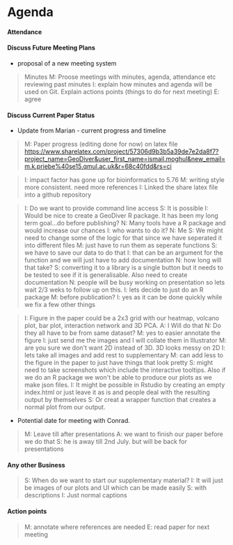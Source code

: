 # Agenda

#### Attendance

#### Discuss Future Meeting Plans 
- proposal of a new meeting system

> Minutes
> M: Proose meetings with minutes, agenda, attendance etc reviewing past minutes
> I: explain how minutes and agenda will be used on Git. Explain actions points (things to do for next meeting)
> E: agree

#### Discuss Current Paper Status 
- Update from Marian - current progress and timeline 
> M: Paper progress (editing done for now) on latex file https://www.sharelatex.com/project/57306d9b3b5a39de7e2da8f7?project_name=GeoDiver&user_first_name=ismail.moghul&new_email=m.k.priebe%40se15.qmul.ac.uk&r=68c40fdd&rs=ci

> I: impact factor has gone up for bioinformatics to 5.76
> M: writing style more consistent. need more references 
> I: Linked the share latex file into a github repository

> I: Do we want to provide command line access
> S: It is possible
> I: Would be nice to create a GeoDiver R package. It has been my long term goal...do before publishing?
> N: Many tools have a R package and would increase our chances
> I: who wants to do it?
> N: Me
> S: We might need to change some of the logic for that since we have seperated it into different files
> M: just have to run them as seperate functions
> S: we have to save our data to do that
> I: that can be an argument for the function and we will just have to add documentation
> N: how long will that take?
> S: converting it to a library is a single button but it needs to be tested to see if it is generalisable. Also need to create documentation
> N: people will be busy working on presentation so lets wait 2/3 weks to follow up on this.
> I: lets decide to just do an R package 
> M: before publication?
> I: yes as it can be done quickly while we fix a few other things


> I: Figure in the paper could be a 2x3 grid with our heatmap, volcano plot, bar plot, interaction network and 3D PCA.
> A: I Will do that
> N: Do they all have to be from same dataset?
> M: yes to easier annotate the figure
> I: just send me the images and I will collate them in Illustrator
> M: are you sure we don't want 2D instead of 3D. 3D looks messy on 2D
> I: lets take all images and add rest to supplementary 
> M: can add less to the figure in the paper to just have things that look pretty
> S: might need to take screenshots which include the interactive tooltips. Also  if we do an R package we won't be able to produce our plots as we make json files.
> I: It might be possible in Rstudio by creating an empty index.html or just leave it as is and people deal with the resulting output by themselves
> S: Or creat a wrapper function that creates a normal plot from our output.

- Potential date for meeting with Conrad.

> M: Leave till after presentations
> A: we want to finish our paper before we do that
> S: he is away till 2nd July. but will be back for presentations
#### Any other Business

> S: When do we want to start our supplementary material?
> I: It will just be images of our plots and UI which can be made easily
> S: with descriptions
> I: Just normal captions

#### Action points

> M: annotate where references are needed
> E: read paper for next meeting
